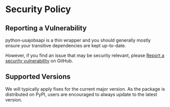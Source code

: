 # Security Policy

## Reporting a Vulnerability

python-usajobsapi is a thin wrapper and you should generally mostly ensure your transitive dependencies are kept up-to-date.

However, if you find an issue that may be security relevant, please [Report a security vulnerability](https://github.com/paddy74/python-usajobsapi/security/advisories/new)
on GitHub.

## Supported Versions

We will typically apply fixes for the current major version. As the package is distributed on
PyPI, users are encouraged to always update to the latest version.
